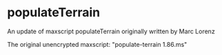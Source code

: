 # populateTerrain

An update of maxscript populateTerrain originally written by Marc Lorenz

The original unencrypted maxscript: "populate-terrain 1.86.ms"

